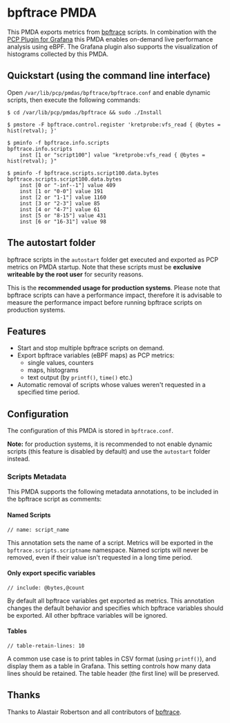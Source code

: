 # bpftrace PMDA
This PMDA exports metrics from [bpftrace](https://github.com/iovisor/bpftrace) scripts.
In combination with the [PCP Plugin for Grafana](https://github.com/performancecopilot/grafana-pcp) this PMDA enables on-demand live performance analysis using eBPF.
The Grafana plugin also supports the visualization of histograms collected by this PMDA.

## Quickstart (using the command line interface)
Open `/var/lib/pcp/pmdas/bpftrace/bpftrace.conf` and enable dynamic scripts, then execute the following commands:
```
$ cd /var/lib/pcp/pmdas/bpftrace && sudo ./Install

$ pmstore -F bpftrace.control.register 'kretprobe:vfs_read { @bytes = hist(retval); }'

$ pminfo -f bpftrace.info.scripts
bpftrace.info.scripts
    inst [1 or "script100"] value "kretprobe:vfs_read { @bytes = hist(retval); }"

$ pminfo -f bpftrace.scripts.script100.data.bytes
bpftrace.scripts.script100.data.bytes
    inst [0 or "-inf--1"] value 409
    inst [1 or "0-0"] value 191
    inst [2 or "1-1"] value 1160
    inst [3 or "2-3"] value 85
    inst [4 or "4-7"] value 61
    inst [5 or "8-15"] value 431
    inst [6 or "16-31"] value 98
```

## The autostart folder
bpftrace scripts in the `autostart` folder get executed and exported as PCP metrics on PMDA startup. Note that these scripts must be **exclusive writeable by the root user** for security reasons.

This is the **recommended usage for production systems**. Please note that bpftrace scripts can have a performance impact, therefore it is advisable to measure the performance impact before running bpftrace scripts on production systems.

## Features
* Start and stop multiple bpftrace scripts on demand.
* Export bpftrace variables (eBPF maps) as PCP metrics:
  * single values, counters
  * maps, histograms
  * text output (by `printf()`, `time()` etc.)
* Automatic removal of scripts whose values weren't requested in a specified time period.

## Configuration
The configuration of this PMDA is stored in `bpftrace.conf`.

**Note:** for production systems, it is recommended to not enable dynamic scripts (this feature is disabled by default) and use the `autostart` folder instead.

### Scripts Metadata
This PMDA supports the following metadata annotations, to be included in the bpftrace script as comments:

#### Named Scripts
```
// name: script_name
```
This annotation sets the name of a script.
Metrics will be exported in the `bpftrace.scripts.scriptname` namespace.
Named scripts will never be removed, even if their value isn't requested in a long time period.

#### Only export specific variables
```
// include: @bytes,@count
```
By default all bpftrace variables get exported as metrics.
This annotation changes the default behavior and specifies which bpftrace variables should be exported.
All other bpftrace variables will be ignored.

#### Tables
```
// table-retain-lines: 10
```
A common use case is to print tables in CSV format (using `printf()`), and display them as a table in Grafana.
This setting controls how many data lines should be retained. The table header (the first line) will be preserved.

## Thanks
Thanks to Alastair Robertson and all contributors of [bpftrace](https://github.com/iovisor/bpftrace/graphs/contributors).

